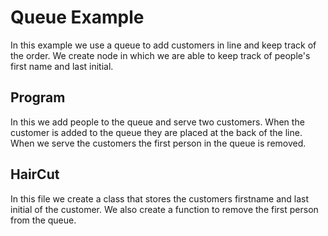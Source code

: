 ﻿# Queue Example

In this example we use a queue to add customers in line and keep track of the order. We create node in which we are able to keep track of people's first name and last initial.

## Program
In this we add people to the queue and serve two customers. When the customer is added to the queue they are placed at the back of the line. When we serve the customers the first person in the queue is removed.

## HairCut
In this file we create a class that stores the customers firstname and last initial of the customer. We also create a function to remove the first person from the queue. 
